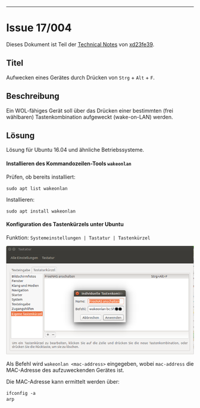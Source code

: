 [IMG001]: res/md.png
[IMG002]: res/Bildschirmfoto-WakeOnLan-2017.png
[LNK001]: ../../README.md
[LNK002]: xd23fe39@yahoo.de

* * *

# Issue 17/004

Dieses Dokument ist Teil der [Technical Notes][LNK001] von [xd23fe39][LNK002].

## Titel

Aufwecken eines Gerätes durch Drücken von `Strg` + `Alt` + `F`.

## Beschreibung

Ein WOL-fähiges Gerät soll über das Drücken einer bestimmten (frei wählbaren)
Tastenkombination aufgeweckt (wake-on-LAN) werden.

## Lösung

Lösung für Ubuntu 16.04 und ähnliche Betriebssysteme.

#### Installieren des Kommandozeilen-Tools `wakeonlan`

Prüfen, ob bereits installiert:

```
sudo apt list wakeonlan
```

Installieren:

```
sudo apt install wakeonlan
```

#### Konfiguration des Tastenkürzels unter Ubuntu

Funktion: `Systemeinstellungen | Tastatur | Tastenkürzel`

![Bildschirmfoto-wakeonlan][IMG002]

Als Befehl wird `wakeonlan <mac-address>` eingegeben, wobei `mac-address` die
MAC-Adresse des aufzuweckenden Gerätes ist.

Die MAC-Adresse kann ermittelt werden über:

```
ifconfig -a
arp
```
